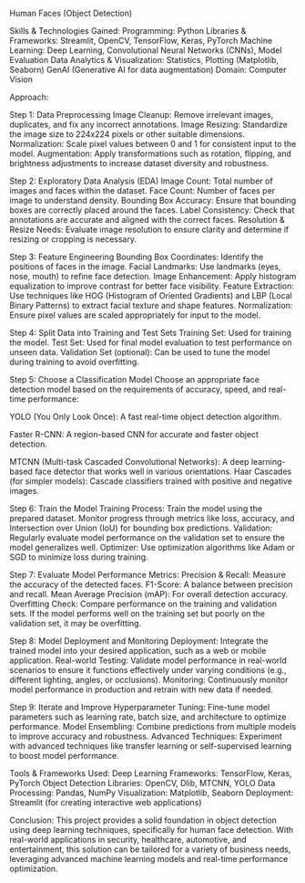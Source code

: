 Human Faces (Object Detection)

Skills & Technologies Gained: Programming: Python Libraries & Frameworks: Streamlit, OpenCV, TensorFlow, Keras, PyTorch Machine Learning: Deep Learning, Convolutional Neural Networks (CNNs), Model Evaluation Data Analytics & Visualization: Statistics, Plotting (Matplotlib, Seaborn) GenAI (Generative AI for data augmentation) Domain: Computer Vision

Approach:

Step 1: Data Preprocessing Image Cleanup: Remove irrelevant images, duplicates, and fix any incorrect annotations. Image Resizing: Standardize the image size to 224x224 pixels or other suitable dimensions. Normalization: Scale pixel values between 0 and 1 for consistent input to the model. Augmentation: Apply transformations such as rotation, flipping, and brightness adjustments to increase dataset diversity and robustness.

Step 2: Exploratory Data Analysis (EDA) Image Count: Total number of images and faces within the dataset. Face Count: Number of faces per image to understand density. Bounding Box Accuracy: Ensure that bounding boxes are correctly placed around the faces. Label Consistency: Check that annotations are accurate and aligned with the correct faces. Resolution & Resize Needs: Evaluate image resolution to ensure clarity and determine if resizing or cropping is necessary.

Step 3: Feature Engineering Bounding Box Coordinates: Identify the positions of faces in the image. Facial Landmarks: Use landmarks (eyes, nose, mouth) to refine face detection. Image Enhancement: Apply histogram equalization to improve contrast for better face visibility. Feature Extraction: Use techniques like HOG (Histogram of Oriented Gradients) and LBP (Local Binary Patterns) to extract facial texture and shape features. Normalization: Ensure pixel values are scaled appropriately for input to the model.

Step 4: Split Data into Training and Test Sets Training Set: Used for training the model. Test Set: Used for final model evaluation to test performance on unseen data. Validation Set (optional): Can be used to tune the model during training to avoid overfitting.

Step 5: Choose a Classification Model Choose an appropriate face detection model based on the requirements of accuracy, speed, and real-time performance:

YOLO (You Only Look Once): A fast real-time object detection algorithm.

Faster R-CNN: A region-based CNN for accurate and faster object detection.

MTCNN (Multi-task Cascaded Convolutional Networks): A deep learning-based face detector that works well in various orientations. Haar Cascades (for simpler models): Cascade classifiers trained with positive and negative images.

Step 6: Train the Model Training Process: Train the model using the prepared dataset. Monitor progress through metrics like loss, accuracy, and Intersection over Union (IoU) for bounding box predictions. Validation: Regularly evaluate model performance on the validation set to ensure the model generalizes well. Optimizer: Use optimization algorithms like Adam or SGD to minimize loss during training.

Step 7: Evaluate Model Performance Metrics: Precision & Recall: Measure the accuracy of the detected faces. F1-Score: A balance between precision and recall. Mean Average Precision (mAP): For overall detection accuracy. Overfitting Check: Compare performance on the training and validation sets. If the model performs well on the training set but poorly on the validation set, it may be overfitting.

Step 8: Model Deployment and Monitoring Deployment: Integrate the trained model into your desired application, such as a web or mobile application. Real-world Testing: Validate model performance in real-world scenarios to ensure it functions effectively under varying conditions (e.g., different lighting, angles, or occlusions). Monitoring: Continuously monitor model performance in production and retrain with new data if needed.

Step 9: Iterate and Improve Hyperparameter Tuning: Fine-tune model parameters such as learning rate, batch size, and architecture to optimize performance. Model Ensembling: Combine predictions from multiple models to improve accuracy and robustness. Advanced Techniques: Experiment with advanced techniques like transfer learning or self-supervised learning to boost model performance.

Tools & Frameworks Used: Deep Learning Frameworks: TensorFlow, Keras, PyTorch Object Detection Libraries: OpenCV, Dlib, MTCNN, YOLO Data Processing: Pandas, NumPy Visualization: Matplotlib, Seaborn Deployment: Streamlit (for creating interactive web applications)

Conclusion: This project provides a solid foundation in object detection using deep learning techniques, specifically for human face detection. With real-world applications in security, healthcare, automotive, and entertainment, this solution can be tailored for a variety of business needs, leveraging advanced machine learning models and real-time performance optimization.

